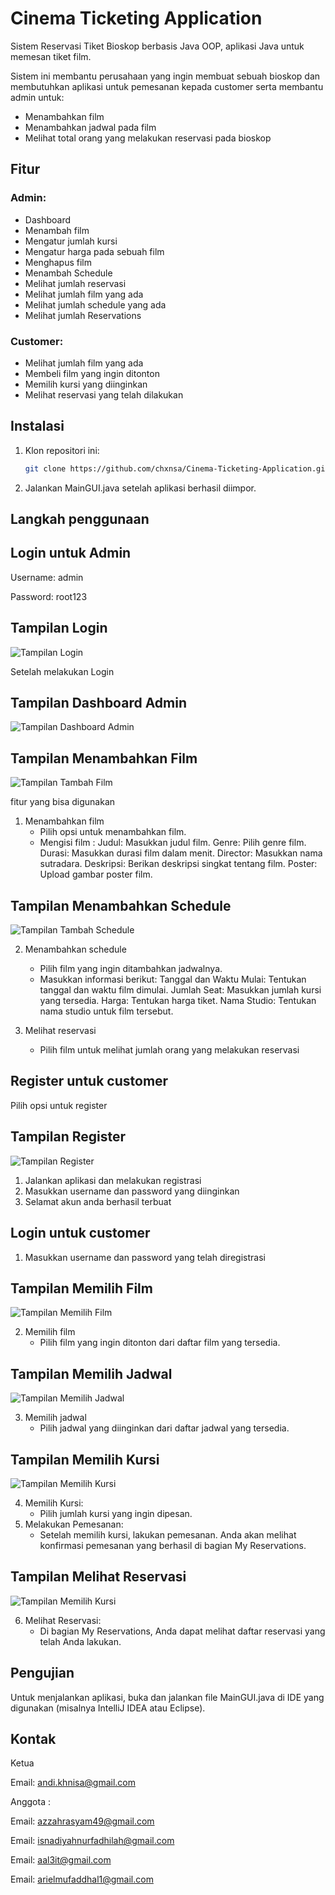 # Cinema Ticketing Application
Sistem Reservasi Tiket Bioskop berbasis Java OOP, aplikasi Java untuk memesan tiket film.

Sistem ini membantu perusahaan yang ingin membuat sebuah bioskop dan membutuhkan aplikasi untuk pemesanan kepada customer serta membantu admin untuk:
- Menambahkan film
- Menambahkan jadwal pada film
- Melihat total orang yang melakukan reservasi pada bioskop

## Fitur

### Admin:
- Dashboard
- Menambah film
- Mengatur jumlah kursi
- Mengatur harga pada sebuah film
- Menghapus film
- Menambah Schedule
- Melihat jumlah reservasi
- Melihat jumlah film yang ada
- Melihat jumlah schedule yang ada
- Melihat jumlah Reservations

### Customer:
- Melihat jumlah film yang ada
- Membeli film yang ingin ditonton
- Memilih kursi yang diinginkan
- Melihat reservasi yang telah dilakukan

## Instalasi
1. Klon repositori ini:
   ```bash
   git clone https://github.com/chxnsa/Cinema-Ticketing-Application.git
2. Jalankan MainGUI.java setelah aplikasi berhasil diimpor.

## Langkah penggunaan
## Login untuk Admin
  Username: admin

  Password: root123

## Tampilan Login
![Tampilan Login](assets/TampilanLogin.png)

Setelah melakukan Login

## Tampilan Dashboard Admin
![Tampilan Dashboard Admin](assets/TampilanDashboardAdmin.png)

## Tampilan Menambahkan Film
![Tampilan Tambah Film](assets/TampilanTambahFilm.png)

fitur yang bisa digunakan
1. Menambahkan film
   - Pilih opsi untuk menambahkan film.
   - Mengisi film :
     Judul: Masukkan judul film.
     Genre: Pilih genre film.
     Durasi: Masukkan durasi film dalam menit.
     Director: Masukkan nama sutradara.
     Deskripsi: Berikan deskripsi singkat tentang film.
     Poster: Upload gambar poster film.

## Tampilan Menambahkan Schedule
![Tampilan Tambah Schedule](assets/TampilanTambahSchedule.png)

2. Menambahkan schedule
   - Pilih film yang ingin ditambahkan jadwalnya.
   - Masukkan informasi berikut:
       Tanggal dan Waktu Mulai: Tentukan tanggal dan waktu film dimulai.
       Jumlah Seat: Masukkan jumlah kursi yang tersedia.
       Harga: Tentukan harga tiket.
       Nama Studio: Tentukan nama studio untuk film tersebut.

3. Melihat reservasi
   - Pilih film untuk melihat jumlah orang yang melakukan reservasi

## Register untuk customer
Pilih opsi untuk register
## Tampilan Register
![Tampilan Register](assets/TampilanRegister.png)

1. Jalankan aplikasi dan melakukan registrasi
2. Masukkan username dan password yang diinginkan
3. Selamat akun anda berhasil terbuat

## Login untuk customer
1. Masukkan username dan password yang telah diregistrasi

## Tampilan Memilih Film
![Tampilan Memilih Film](assets/TampilanMemilihFilm.png)

2. Memilih film
   - Pilih film yang ingin ditonton dari daftar film yang tersedia.

## Tampilan Memilih Jadwal
![Tampilan Memilih Jadwal](assets/TampilanMemilihFilm.png)

3. Memilih jadwal
   - Pilih jadwal yang diinginkan dari daftar jadwal yang tersedia.

## Tampilan Memilih Kursi
![Tampilan Memilih Kursi](assets/TampilanMemilihKursi.png)

4. Memilih Kursi:
   - Pilih jumlah kursi yang ingin dipesan.
5. Melakukan Pemesanan:
   - Setelah memilih kursi, lakukan pemesanan. Anda akan melihat konfirmasi pemesanan yang berhasil di bagian My Reservations.

## Tampilan Melihat Reservasi
![Tampilan Memilih Kursi](assets/TampilanMelihatReservasi.png)

6. Melihat Reservasi:
   - Di bagian My Reservations, Anda dapat melihat daftar reservasi yang telah Anda lakukan.
  
## Pengujian
Untuk menjalankan aplikasi, buka dan jalankan file MainGUI.java di IDE yang digunakan (misalnya IntelliJ IDEA atau Eclipse).


## Kontak
Ketua

Email: andi.khnisa@gmail.com

Anggota :

Email: azzahrasyam49@gmail.com

Email: isnadiyahnurfadhilah@gmail.com

Email: aal3it@gmail.com

Email: arielmufaddhal1@gmail.com

